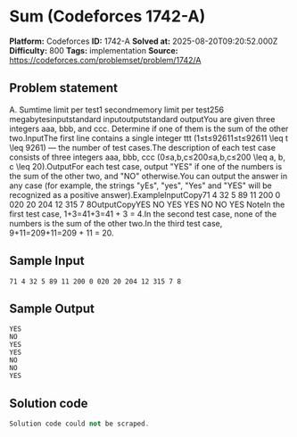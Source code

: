 # Sum (Codeforces 1742-A)

**Platform:** Codeforces
**ID:** 1742-A
**Solved at:** 2025-08-20T09:20:52.000Z
**Difficulty:** 800
**Tags:** implementation
**Source:** https://codeforces.com/problemset/problem/1742/A

## Problem statement
A. Sumtime limit per test1 secondmemory limit per test256 megabytesinputstandard inputoutputstandard outputYou are given three integers aaa, bbb, and ccc. Determine if one of them is the sum of the other two.InputThe first line contains a single integer ttt (1≤t≤92611≤t≤92611 \leq t \leq 9261) — the number of test cases.The description of each test case consists of three integers aaa, bbb, ccc (0≤a,b,c≤200≤a,b,c≤200 \leq a, b, c \leq 20).OutputFor each test case, output "YES" if one of the numbers is the sum of the other two, and "NO" otherwise.You can output the answer in any case (for example, the strings "yEs", "yes", "Yes" and "YES" will be recognized as a positive answer).ExampleInputCopy71 4 32 5 89 11 200 0 020 20 204 12 315 7 8OutputCopyYES
NO
YES
YES
NO
NO
YES
NoteIn the first test case, 1+3=41+3=41 + 3 = 4.In the second test case, none of the numbers is the sum of the other two.In the third test case, 9+11=209+11=209 + 11 = 20.

## Sample Input
```
71 4 32 5 89 11 200 0 020 20 204 12 315 7 8
```

## Sample Output
```
YES
NO
YES
YES
NO
NO
YES
```

## Solution code
```cpp
Solution code could not be scraped.
```